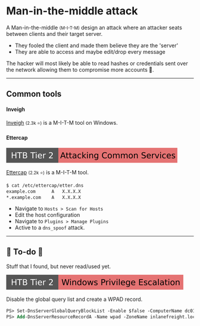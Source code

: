 # Man-in-the-middle attack

<div class="row row-cols-lg-2"><div>

A Man-in-the-middle <small>(M-I-T-M)</small> design an attack where an attacker seats between clients and their target server.

* They fooled the client and made them believe they are the 'server'
* They are able to access and maybe edit/drop every message

The hacker will most likely be able to read hashes or credentials sent over the network allowing them to compromise more accounts 🔑.
</div><div>
</div></div>

<hr class="sep-both">

## Common tools

<div class="row row-cols-lg-2"><div>

#### Inveigh

[Inveigh](https://github.com/Kevin-Robertson/Inveigh) <small>(2.3k ⭐)</small> is a M-I-T-M tool on Windows.
</div><div>

#### Ettercap

[![attacking_common_services](../../../../../_badges/htb/attacking_common_services.svg)](https://academy.hackthebox.com/course/preview/attacking-common-services)

[Ettercap](https://github.com/Ettercap/ettercap) <small>(2.2k ⭐)</small> is a M-I-T-M tool.

```
$ cat /etc/ettercap/etter.dns
example.com      A   X.X.X.X
*.example.com    A   X.X.X.X
```

* Navigate to `Hosts > Scan for Hosts`
* Edit the host configuration
* Navigate to `Plugins > Manage Plugins`
* Active to a `dns_spoof` attack.
</div></div>

<hr class="sep-both">

## 👻 To-do 👻

Stuff that I found, but never read/used yet.

<div class="row row-cols-lg-2"><div>

[![windows_privilege_escalation](../../../../../_badges/htb/windows_privilege_escalation.svg)](https://academy.hackthebox.com/course/preview/windows-privilege-escalation)

Disable the global query list and create a WPAD record.

```ps
PS> Set-DnsServerGlobalQueryBlockList -Enable $false -ComputerName dc01.example.com
PS> Add-DnsServerResourceRecordA -Name wpad -ZoneName inlanefreight.local -ComputerName dc01.example.com -IPv4Address IP
```
</div><div>

</div></div>
